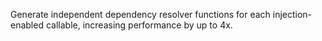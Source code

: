 Generate independent dependency resolver functions for each injection-enabled callable, increasing performance by up to 4x.
